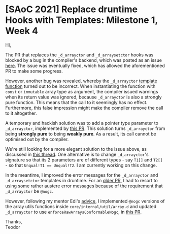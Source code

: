 # [SAoC 2021] Replace druntime Hooks with Templates: Milestone 1, Week 4

Hi,

The PR that replaces the `_d_arrayctor` and `_d_arraysetctor` hooks was blocked by a bug in the compiler's backend, which was posted as an issue [here](https://issues.dlang.org/show_bug.cgi?id=22372).
The issue was eventually fixed, which has allowed the aforementioned PR to make some progress.

However, another bug was revealed, whereby the `_d_arrayctor` [template function](https://github.com/dlang/druntime/blob/34b31e2b7ac6198255bca8d6d318a4f481b05604/src/core/internal/array/construction.d#L24) turned out to be incorrect.
When instantiating the function with `const` or `immutable` array type as argument, the compiler issued warnings when its return value was ignored, because `_d_arrayctor` is also a strongly pure function.
This means that the call to it seemingly has no effect.
Furthermore, this false impression might make the compiler remove the call to it altogether.

A temporary and hackish solution was to add a pointer type parameter to `_d_arrayctor`, implemented by [this PR](https://github.com/dlang/druntime/pull/3587).
This solution turns `_d_arrayctor` from  being **strongly pure** to being **weakly pure**.
As a result, its call cannot be optimised out by the compiler.

We're still looking for a more elegant solution to the issue above, as discussed in [this thread](https://forum.dlang.org/thread/simesvkancmscrtsciwq@forum.dlang.org).
One alternative is to change `_d_arrayctor`'s signature so that its 2 parameters are of different types - say `T1[]` and `T2[]` - so that `Unqual!T1 == Unqual!T2`.
I am currently working on this change.

In the meantime, I improved the error messages for the `_d_arrayctor` and `_d_arraysetctor` templates in druntime.
For an [older PR](https://github.com/dlang/druntime/pull/3582), I had to resort to using some rather austere error messages because of the requirement that `_d_arrayctor` be `@nogc`.

However, following my mentor Edi's [advice](https://github.com/dlang/druntime/pull/3582#discussion_r725480441), I implemented `@nogc` versions of the array utils functions inside `core/internal/util/array.d` and updated `_d_arrayctor` to use `enforceRawArraysConformableNogc`, in [this PR](https://github.com/dlang/druntime/pull/3583).

Thanks,\
Teodor
